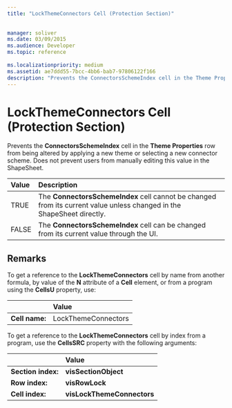 ```yaml
---
title: "LockThemeConnectors Cell (Protection Section)"
 
 
manager: soliver
ms.date: 03/09/2015
ms.audience: Developer
ms.topic: reference
 
ms.localizationpriority: medium
ms.assetid: ae7ddd55-7bcc-4bb6-bab7-97806122f166
description: "Prevents the ConnectorsSchemeIndex cell in the Theme Properties row from being altered by applying a new theme or selecting a new connector scheme. Does not prevent users from manually editing this value in the ShapeSheet."
---
```


# LockThemeConnectors Cell (Protection Section)

Prevents the **ConnectorsSchemeIndex** cell in the **Theme Properties** row from being altered by applying a new theme or selecting a new connector scheme. Does not prevent users from manually editing this value in the ShapeSheet. 
  
|**Value**|**Description**|
|:-----|:-----|
|TRUE  <br/> |The **ConnectorsSchemeIndex** cell cannot be changed from its current value unless changed in the ShapeSheet directly. |
|FALSE  <br/> |The **ConnectorsSchemeIndex** cell can be changed from its current value through the UI. |
   
## Remarks

To get a reference to the **LockThemeConnectors** cell by name from another formula, by value of the **N** attribute of a **Cell** element, or from a program using the **CellsU** property, use: 
  
||Value |
|:-----|:-----|
| **Cell name:**  <br/> | LockThemeConnectors  <br/> |
   
To get a reference to the **LockThemeConnectors** cell by index from a program, use the **CellsSRC** property with the following arguments: 
  
||Value |
|:-----|:-----|
| **Section index:**  <br/> |**visSectionObject** <br/> |
| **Row index:**  <br/> |**visRowLock** <br/> |
| **Cell index:**  <br/> |**visLockThemeConnectors** <br/> |
   

